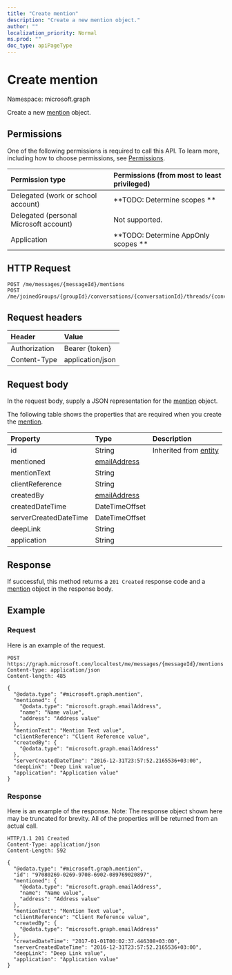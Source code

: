 ```yaml
---
title: "Create mention"
description: "Create a new mention object."
author: ""
localization_priority: Normal
ms.prod: ""
doc_type: apiPageType
---
```


# Create mention

Namespace: microsoft.graph

Create a new [mention](../resources/mention.md) object.

## Permissions
One of the following permissions is required to call this API. To learn more, including how to choose permissions, see [Permissions](/concepts/permissions-reference.md).

|Permission type|Permissions (from most to least privileged)|
|:---|:---|
|Delegated (work or school account)|**TODO: Determine scopes **|
|Delegated (personal Microsoft account)|Not supported.|
|Application|**TODO: Determine AppOnly scopes **|

## HTTP Request
<!-- {
  "blockType": "ignored"
}
-->
``` http
POST /me/messages/{messageId}/mentions
POST /me/joinedGroups/{groupId}/conversations/{conversationId}/threads/{conversationThreadId}/posts/{postId}/mentions
```

## Request headers
|Header|Value|
|:---|:---|
|Authorization|Bearer {token}|
|Content-Type|application/json|

## Request body
In the request body, supply a JSON representation for the [mention](../resources/mention.md) object.

The following table shows the properties that are required when you create the [mention](../resources/mention.md).

|Property|Type|Description|
|:---|:---|:---|
|id|String| Inherited from [entity](../resources/entity.md)|
|mentioned|[emailAddress](../resources/emailaddress.md)||
|mentionText|String||
|clientReference|String||
|createdBy|[emailAddress](../resources/emailaddress.md)||
|createdDateTime|DateTimeOffset||
|serverCreatedDateTime|DateTimeOffset||
|deepLink|String||
|application|String||



## Response
If successful, this method returns a `201 Created` response code and a [mention](../resources/mention.md) object in the response body.

## Example

### Request
Here is an example of the request.
<!-- {
  "blockType": "request",
  "name": "create_mention_from_"
}
-->
``` http
POST https://graph.microsoft.com/localtest/me/messages/{messageId}/mentions
Content-type: application/json
Content-length: 485

{
  "@odata.type": "#microsoft.graph.mention",
  "mentioned": {
    "@odata.type": "microsoft.graph.emailAddress",
    "name": "Name value",
    "address": "Address value"
  },
  "mentionText": "Mention Text value",
  "clientReference": "Client Reference value",
  "createdBy": {
    "@odata.type": "microsoft.graph.emailAddress"
  },
  "serverCreatedDateTime": "2016-12-31T23:57:52.2165536+03:00",
  "deepLink": "Deep Link value",
  "application": "Application value"
}
```

### Response
Here is an example of the response. Note: The response object shown here may be truncated for brevity. All of the properties will be returned from an actual call.
<!-- {
  "blockType": "response",
  "truncated": true,
  "@odata.type": "microsoft.graph.mention"
}
-->
``` http
HTTP/1.1 201 Created
Content-Type: application/json
Content-Length: 592

{
  "@odata.type": "#microsoft.graph.mention",
  "id": "97080269-0269-9708-6902-089769020897",
  "mentioned": {
    "@odata.type": "microsoft.graph.emailAddress",
    "name": "Name value",
    "address": "Address value"
  },
  "mentionText": "Mention Text value",
  "clientReference": "Client Reference value",
  "createdBy": {
    "@odata.type": "microsoft.graph.emailAddress"
  },
  "createdDateTime": "2017-01-01T00:02:37.446308+03:00",
  "serverCreatedDateTime": "2016-12-31T23:57:52.2165536+03:00",
  "deepLink": "Deep Link value",
  "application": "Application value"
}
```


